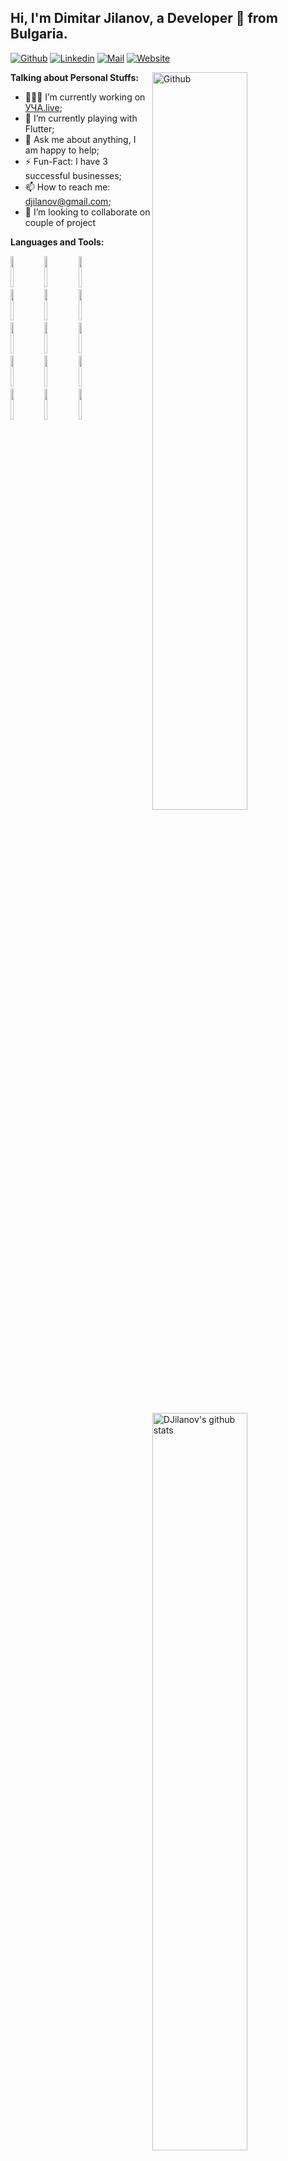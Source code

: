 
## Hi, I'm Dimitar Jilanov, a Developer 🚀 from Bulgaria.



[![Github](https://img.shields.io/badge/-Github-000?style=flat&logo=Github&logoColor=white)](https://github.com/DJilanov)
[![Linkedin](https://img.shields.io/badge/-LinkedIn-blue?style=flat&logo=Linkedin&logoColor=white)](https://www.linkedin.com/in/dimitur-jilanov/)
[![Mail](https://img.shields.io/badge/-Mail-c14438?style=flat&logo=Gmail&logoColor=white)](mailto:djilanov@gmail.com)
[![Website](https://img.shields.io/website?url=https%3A%2F%2Fvaleri.ml)](http://dimitar.jilanov.com/)

<img width="55%" align="right" alt="Github" src="https://img.freepik.com/free-photo/programming-code-abstract-technology-background-software-developer-computer-script_34663-31.jpg?size=626&ext=jpg" />

**Talking about Personal Stuffs:**

- 👨🏽‍💻 I’m currently working on [УЧА.live](http://www.ucha.live);
- 🌱 I’m currently playing with Flutter;
- 💬 Ask me about anything, I am happy to help;
- ⚡️ Fun-Fact: I have 3 successful businesses;
- 📫 How to reach me: djilanov@gmail.com;
- 👯 I’m looking to collaborate on couple of project

**Languages and Tools:** 
<p>
  <a href="https://github.com/djilanov@gmail.com">
    <img width="55%" align="right" alt="DJilanov's github stats" src="https://github-readme-stats.vercel.app/api?username=djilanov&show_icons=true&hide_border=true" />
  </a>
  <code><img width="10%" height="50px" src="https://www.vectorlogo.zone/logos/angular/angular-icon.svg"></code>
  <code><img width="10%" height="50px" src="https://www.vectorlogo.zone/logos/reactjs/reactjs-ar21.svg"></code>
  <code><img width="10%" height="50px" src="https://www.vectorlogo.zone/logos/vuejs/vuejs-ar21.svg"></code>
  <br />
  <code><img width="10%" height="50px" src="https://www.vectorlogo.zone/logos/flutterio/flutterio-icon.svg"></code>
  <code><img width="10%" height="50px" src="https://www.gohary.io/images/blog/blog_post_5.png"></code>
  <code><img width="10%" height="50px" style="object-fit: contain;" src="https://pbs.twimg.com/profile_images/555458943149821952/_fBe-iYT.jpeg"></code>
  <br />
  <code><img width="10%" height="50px" src="https://www.vectorlogo.zone/logos/typescriptlang/typescriptlang-ar21.svg"></code>
  <code><img width="10%" height="50px" src="https://www.vectorlogo.zone/logos/expressjs/expressjs-ar21.svg"></code>
  <code><img width="10%" height="50px" src="https://www.vectorlogo.zone/logos/hapijs/hapijs-ar21.svg"></code>
  <br />
  <code><img width="10%" height="50px" src="https://www.vectorlogo.zone/logos/mongodb/mongodb-ar21.svg"></code>
  <code><img width="10%" height="50px" src="https://www.vectorlogo.zone/logos/graphql/graphql-ar21.svg"></code>
  <code><img width="10%" height="50px" src="https://www.vectorlogo.zone/logos/postgresql/postgresql-ar21.svg"></code>
  <br />
  <code><img width="10%" height="50px" src="https://www.vectorlogo.zone/logos/git-scm/git-scm-ar21.svg"></code>
  <code><img width="10%" height="50px" src="https://www.vectorlogo.zone/logos/npmjs/npmjs-ar21.svg"></code>
  <code><img width="10%" height="50px" src="https://www.vectorlogo.zone/logos/gradle/gradle-ar21.svg"></code>
</p>

<!--<p align="center">
  <a href="https://github.com/DJilanov/Faibler-Frontend">
    <img align="center" src="https://github-readme-stats.vercel.app/api/pin/?username=DJilanov&repo=-Frontend" />
  </a>
  <a href="https://github.com/DJilanov/Faibler-Backend">
    <img align="center" src="https://github-readme-stats.vercel.app/api/pin/?username=DJilanov&repo=-Backend" />
  </a>
</p>-->
